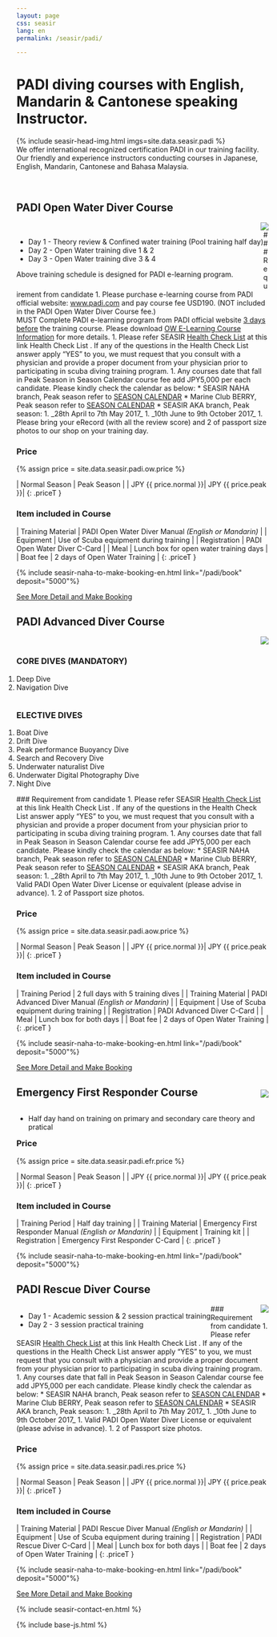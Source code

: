 ```yaml
---
layout: page
css: seasir
lang: en
permalink: /seasir/padi/

---
```

<style type="text/css">
.seasir-main-ibx{width:480px}
.seasir-sub-ibx{width:390px}
.seasir-small-margin {margin: 0 0 8px 4px;width:180px}
.photo-frame-small{padding:4px}
.w600 {max-width:600px}
.w800 {max-width:800px}
hr {border-top:1px dashed #ccc}
.pkg-left {
  float:left;
}
.aow-box {
  display: inline-block;
  width: 315px;
  vertical-align: top;
}
.aow-box > ol {padding:0;}
</style>
# PADI diving courses with English, Mandarin & Cantonese speaking Instructor.
<!-- ((( padi intro -->
{% include seasir-head-img.html imgs=site.data.seasir.padi %}
<br />
We offer international recognized certification PADI in our training facility. Our friendly and experience instructors conducting courses in Japanese, English, Mandarin, Cantonese and Bahasa Malaysia.
<!-- ))) padi intro -->
<br />

<!-- ((( OW -->
<a id="ow"></a>

<div class="packages" markdown="1">

## PADI Open Water Diver Course
<div class="clear" markdown="0">
  <img src="{{site.baseurl}}{{site.i.url}}/seasir/padi-ow.jpg" style="float:right;margin-left:20px" />
  <div class="pkg-left w800">
<ul class="pkg-inc-ul">
  <li>Day 1 - Theory review &amp; Confined water training (Pool training half day)</li>
  <li>Day 2 - Open Water training dive 1 &amp; 2</li>
  <li>Day 3 - Open Water training dive 3 &amp; 4</li>
</ul>
<p>Above training schedule is designed for PADI e-learning program.</p>
  </div>
</div>
<div class="detail-on-demand" markdown="1">
### Requirement from candidate
1. Please purchase e-learning course from PADI official website: <a href="http://www.padi.com" target="_blank">www.padi.com</a> and pay course fee USD190. (NOT included in the PADI Open Water Diver Course fee.)<br>MUST Complete PADI e-learning program from PADI official website <span style="text-decoration: underline">3 days before</span> the training course. Please download <a href="http://www.seasir.com/en/data/OW%20E-Learning%20Course%20Info.docx">OW E-Learning Course Information</a> for more details.
1. Please refer SEASIR <a href="http://www.seasir.com/en/health.htm" target="_blank">Health Check List</a> at this link Health Check List . If any of the questions in the Health Check List answer apply “YES” to you, we must request that you consult with a physician and provide a proper document from your physician prior to participating in scuba diving training program.
1. Any courses date that fall in Peak Season in Season Calendar course fee add JPY5,000 per each candidate. Please kindly check the calendar as below:
 * SEASIR NAHA branch, Peak season refer to <a href="{{site.baseurl}}/seasir/naha/cal" target="_blank"> SEASON CALENDAR</a>
 * Marine Club BERRY, Peak season refer to <a href="{{site.baseurl}}/seasir/naha/cal" target="_blank"> SEASON CALENDAR</a>
 * SEASIR AKA branch, Peak season: 
   1. _28th April to 7th May 2017_
   1. _10th June to 9th October 2017_
1. Please bring your eRecord (with all the review score) and 2 of passport size photos to our shop on your training day.

### Price
{% assign price = site.data.seasir.padi.ow.price %}

| Normal Season |	Peak Season |
| JPY <span class="money">{{ price.normal }}</span>| JPY <span class="money">{{ price.peak }}</span>|
{: .priceT }

### Item included in Course

| Training Material	| PADI Open Water Diver Manual _(English or Mandarin)_ |
| Equipment	        | Use of Scuba equipment during training |
| Registration      |	PADI Open Water Diver C-Card |
| Meal              |	Lunch box for open water training days |
| Boat fee          |	2 days of Open Water Training |
{: .priceT }

{% include seasir-naha-to-make-booking-en.html link="/padi/book" deposit="5000"%}
</div> <!--detailOnDemand-->
<a href="#ow" class="see-more-detail">See More Detail and Make Booking</a>
</div>
<!-- )))  -->

<!-- ((( AOW -->
<a id="aow"></a>

<div class="packages" markdown="1">

## PADI Advanced Diver Course
<div class="clear" markdown="0">
  <img src="{{site.baseurl}}{{site.i.url}}/seasir/padi-aow.jpg" style="float:right;margin-left:20px" />
  <div class="pkg-left">
<div class="aow-box" style="width:310px">
  <h3>CORE DIVES (MANDATORY)</h3>
  <ol>
<li>Deep Dive</li>
<li>Navigation Dive</li>
  </ol>
</div>
<div class="aow-box" style="width:320px">
  <h3>ELECTIVE DIVES</h3>
  <ol>
<li>Boat Dive</li>
<li>Drift Dive</li>
<li>Peak performance Buoyancy Dive</li>
<li>Search and Recovery Dive</li>
<li>Underwater naturalist Dive</li>
<li>Underwater Digital Photography Dive</li>
<li>Night Dive</li>
  </ol>
</div>
  </div>
</div>
<div class="detail-on-demand" markdown="1">
### Requirement from candidate
1. Please refer SEASIR <a href="http://www.seasir.com/en/health.htm" target="_blank">Health Check List</a> at this link Health Check List . If any of the questions in the Health Check List answer apply “YES” to you, we must request that you consult with a physician and provide a proper document from your physician prior to participating in scuba diving training program.
1. Any courses date that fall in Peak Season in Season Calendar course fee add JPY5,000 per each candidate. Please kindly check the calendar as below:
 * SEASIR NAHA branch, Peak season refer to <a href="{{site.baseurl}}/seasir/naha/cal" target="_blank"> SEASON CALENDAR</a>
 * Marine Club BERRY, Peak season refer to <a href="{{site.baseurl}}/seasir/naha/cal" target="_blank"> SEASON CALENDAR</a>
 * SEASIR AKA branch, Peak season: 
   1. _28th April to 7th May 2017_
   1. _10th June to 9th October 2017_
1. Valid PADI Open Water Diver License or equivalent (please advise in advance).
1. 2 of Passport size photos.

### Price
{% assign price = site.data.seasir.padi.aow.price %}

| Normal Season |	Peak Season |
| JPY <span class="money">{{ price.normal }}</span>| JPY <span class="money">{{ price.peak }}</span>|
{: .priceT }

### Item included in Course

| Training Period	  | 2 full days with 5 training dives |
| Training Material	| PADI Advanced Diver Manual _(English or Mandarin)_ |
| Equipment	        | Use of Scuba equipment during training |
| Registration      |	PADI Advanced Diver C-Card |
| Meal              |	Lunch box for both days |
| Boat fee          |	2 days of Open Water Training |
{: .priceT }

{% include seasir-naha-to-make-booking-en.html link="/padi/book" deposit="5000"%}
</div> <!--detailOnDemand-->
<a href="#aow" class="see-more-detail">See More Detail and Make Booking</a>
</div>
<!-- )))  -->

<!-- ((( EFR -->
<a id="efr"></a>

<div class="packages" markdown="1">

## Emergency First Responder Course
<div class="clear" markdown="0">
  <img src="{{site.baseurl}}{{site.i.url}}/seasir/padi-efr.jpg" style="float:right;margin-left:20px;margin-top:-35px" />
  <div class="pkg-left w800">
<ul class="pkg-inc-ul">
  <li>Half day hand on training on primary and secondary care theory and pratical</li>
</ul>
  </div>
</div>

### Price
{% assign price = site.data.seasir.padi.efr.price %}

| Normal Season |	Peak Season |
| JPY <span class="money">{{ price.normal }}</span>| JPY <span class="money">{{ price.peak }}</span>|
{: .priceT }

### Item included in Course

| Training Period 	| Half day training |
| Training Material	| Emergency First Responder Manual _(English or Mandarin)_ |
| Equipment	        | Training kit |
| Registration      |	Emergency First Responder C-Card |
{: .priceT }

{% include seasir-naha-to-make-booking-en.html link="/padi/book" deposit="5000"%}
</div>
<!-- )))  -->

<!-- ((( RES -->
<a id="res"></a>

<div class="packages" markdown="1">

## PADI Rescue Diver Course
<div class="clear" markdown="0">
  <img src="{{site.baseurl}}{{site.i.url}}/seasir/padi-res.jpg" style="float:right;margin-left:20px" />
  <div class="pkg-left w800">
<ul class="pkg-inc-ul">
  <li>Day 1 - Academic session &amp; 2 session practical training</li>
  <li>Day 2 - 3 session practical training</li>
</ul>
  </div>
</div>
<div class="detail-on-demand" markdown="1">
### Requirement from candidate
1. Please refer SEASIR <a href="http://www.seasir.com/en/health.htm" target="_blank">Health Check List</a> at this link Health Check List . If any of the questions in the Health Check List answer apply “YES” to you, we must request that you consult with a physician and provide a proper document from your physician prior to participating in scuba diving training program.
1. Any courses date that fall in Peak Season in Season Calendar course fee add JPY5,000 per each candidate. Please kindly check the calendar as below:
 * SEASIR NAHA branch, Peak season refer to <a href="{{site.baseurl}}/seasir/naha/cal" target="_blank"> SEASON CALENDAR</a>
 * Marine Club BERRY, Peak season refer to <a href="{{site.baseurl}}/seasir/naha/cal" target="_blank"> SEASON CALENDAR</a>
 * SEASIR AKA branch, Peak season: 
   1. _28th April to 7th May 2017_
   1. _10th June to 9th October 2017_
1. Valid PADI Open Water Diver License or equivalent (please advise in advance).
1. 2 of Passport size photos.

### Price
{% assign price = site.data.seasir.padi.res.price %}

| Normal Season |	Peak Season |
| JPY <span class="money">{{ price.normal }}</span>| JPY <span class="money">{{ price.peak }}</span>|
{: .priceT }

### Item included in Course

| Training Material	| PADI Rescue Diver Manual _(English or Mandarin)_ |
| Equipment	        | Use of Scuba equipment during training |
| Registration      |	PADI Rescue Diver C-Card |
| Meal              |	Lunch box for both days |
| Boat fee          |	2 days of Open Water Training |
{: .priceT }

{% include seasir-naha-to-make-booking-en.html link="/padi/book" deposit="5000"%}
</div> <!--detailOnDemand-->
<a href="#res" class="see-more-detail">See More Detail and Make Booking</a>
</div>
<!-- )))  -->

{% include seasir-contact-en.html %}

{% include base-js.html %}
<script>
    $(".detail-on-demand").hide();
    $(".see-more-detail").click(function(){
        $(this).parent().parent().find(".detail-on-demand").toggle("blind");
        if ($(this).data("toggleText") === undefined) 
            $(this).data("toggleText", "Close Detail");
        var tmp = $(this).html();
        $(this).html($(this).data("toggleText"));
        $(this).data("toggleText", tmp);
    });
</script>

